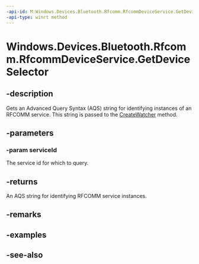 ----api-id: M:Windows.Devices.Bluetooth.Rfcomm.RfcommDeviceService.GetDeviceSelector(Windows.Devices.Bluetooth.Rfcomm.RfcommServiceId)
-api-type: winrt method
---<!-- Method syntaxpublic string GetDeviceSelector(Windows.Devices.Bluetooth.Rfcomm.RfcommServiceId serviceId)--># Windows.Devices.Bluetooth.Rfcomm.RfcommDeviceService.GetDeviceSelector## -descriptionGets an Advanced Query Syntax (AQS) string for identifying instances of an RFCOMM service. This string is passed to the [CreateWatcher](../windows.devices.enumeration/deviceinformation_createwatcher.md) method.## -parameters### -param serviceIdThe service id for which to query.## -returnsAn AQS string for identifying RFCOMM service instances.## -remarks## -examples## -see-also